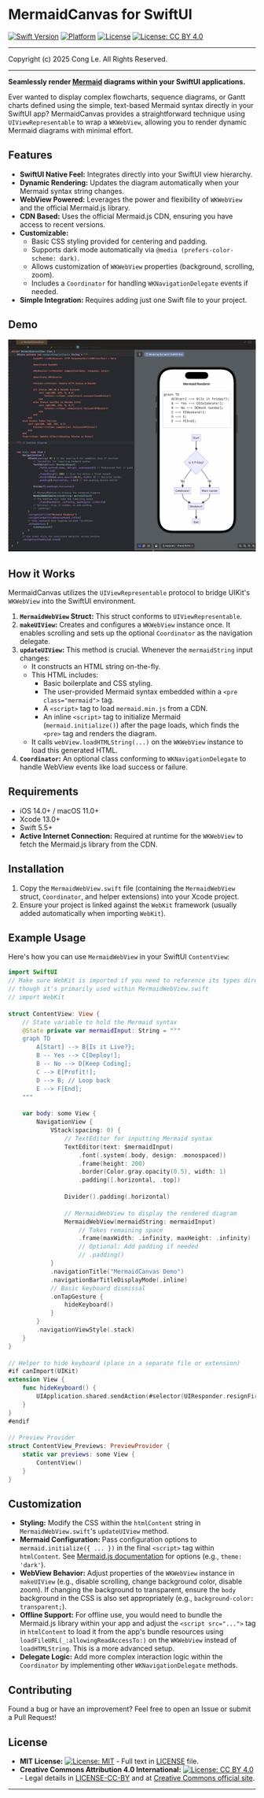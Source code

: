 # MermaidCanvas for SwiftUI


[![Swift Version](https://img.shields.io/badge/Swift-5.5%2B-orange.svg)](https://swift.org/)
[![Platform](https://img.shields.io/badge/Platform-iOS%2014%2B%20%7C%20macOS%2011%2B-blue.svg)](https://developer.apple.com/)
[![License](https://img.shields.io/badge/License-MIT-lightgrey.svg)](LICENSE)
[![License: CC BY 4.0](https://licensebuttons.net/l/by/4.0/88x31.png)](LICENSE-CC-BY)

---
Copyright (c) 2025 Cong Le. All Rights Reserved.

---

**Seamlessly render [Mermaid](https://mermaid.js.org/) diagrams within your SwiftUI applications.**

Ever wanted to display complex flowcharts, sequence diagrams, or Gantt charts defined using the simple, text-based Mermaid syntax directly in your SwiftUI app? MermaidCanvas provides a straightforward technique using `UIViewRepresentable` to wrap a `WKWebView`, allowing you to render dynamic Mermaid diagrams with minimal effort.

## Features

*   **SwiftUI Native Feel:** Integrates directly into your SwiftUI view hierarchy.
*   **Dynamic Rendering:** Updates the diagram automatically when your Mermaid syntax string changes.
*   **WebView Powered:** Leverages the power and flexibility of `WKWebView` and the official Mermaid.js library.
*   **CDN Based:** Uses the official Mermaid.js CDN, ensuring you have access to recent versions.
*   **Customizable:**
    *   Basic CSS styling provided for centering and padding.
    *   Supports dark mode automatically via `@media (prefers-color-scheme: dark)`.
    *   Allows customization of `WKWebView` properties (background, scrolling, zoom).
    *   Includes a `Coordinator` for handling `WKNavigationDelegate` events if needed.
*   **Simple Integration:** Requires adding just one Swift file to your project.

## Demo

![Demo Screenshot](/Media/Demo_Rendering_Mermaid_Syntax.png)

## How it Works

MermaidCanvas utilizes the `UIViewRepresentable` protocol to bridge UIKit's `WKWebView` into the SwiftUI environment.

1.  **`MermaidWebView` Struct:** This struct conforms to `UIViewRepresentable`.
2.  **`makeUIView`:** Creates and configures a `WKWebView` instance once. It enables scrolling and sets up the optional `Coordinator` as the navigation delegate.
3.  **`updateUIView`:** This method is crucial. Whenever the `mermaidString` input changes:
    *   It constructs an HTML string on-the-fly.
    *   This HTML includes:
        *   Basic boilerplate and CSS styling.
        *   The user-provided Mermaid syntax embedded within a `<pre class="mermaid">` tag.
        *   A `<script>` tag to load `mermaid.min.js` from a CDN.
        *   An inline `<script>` tag to initialize Mermaid (`mermaid.initialize()`) after the page loads, which finds the `<pre>` tag and renders the diagram.
    *   It calls `webView.loadHTMLString(...)` on the `WKWebView` instance to load this generated HTML.
4.  **`Coordinator`:** An optional class conforming to `WKNavigationDelegate` to handle WebView events like load success or failure.

## Requirements

*   iOS 14.0+ / macOS 11.0+
*   Xcode 13.0+
*   Swift 5.5+
*   **Active Internet Connection:** Required at runtime for the `WKWebView` to fetch the Mermaid.js library from the CDN.

## Installation

1.  Copy the `MermaidWebView.swift` file (containing the `MermaidWebView` struct, `Coordinator`, and helper extensions) into your Xcode project.
2.  Ensure your project is linked against the `WebKit` framework (usually added automatically when importing `WebKit`).

## Example Usage

Here's how you can use `MermaidWebView` in your SwiftUI `ContentView`:

```swift
import SwiftUI
// Make sure WebKit is imported if you need to reference its types directly,
// though it's primarily used within MermaidWebView.swift
// import WebKit

struct ContentView: View {
    // State variable to hold the Mermaid syntax
    @State private var mermaidInput: String = """
    graph TD
        A[Start] --> B{Is it Live?};
        B -- Yes --> C[Deploy!];
        B -- No --> D[Keep Coding];
        C --> E[Profit!];
        D --> B; // Loop back
        E --> F[End];
    """

    var body: some View {
        NavigationView {
            VStack(spacing: 0) {
                // TextEditor for inputting Mermaid syntax
                TextEditor(text: $mermaidInput)
                    .font(.system(.body, design: .monospaced))
                    .frame(height: 200)
                    .border(Color.gray.opacity(0.5), width: 1)
                    .padding([.horizontal, .top])

                Divider().padding(.horizontal)

                // MermaidWebView to display the rendered diagram
                MermaidWebView(mermaidString: mermaidInput)
                    // Takes remaining space
                    .frame(maxWidth: .infinity, maxHeight: .infinity)
                    // Optional: Add padding if needed
                    // .padding()
            }
            .navigationTitle("MermaidCanvas Demo")
            .navigationBarTitleDisplayMode(.inline)
            // Basic keyboard dismissal
            .onTapGesture {
                hideKeyboard()
            }
        }
        .navigationViewStyle(.stack)
    }
}

// Helper to hide keyboard (place in a separate file or extension)
#if canImport(UIKit)
extension View {
    func hideKeyboard() {
        UIApplication.shared.sendAction(#selector(UIResponder.resignFirstResponder), to: nil, from: nil, for: nil)
    }
}
#endif

// Preview Provider
struct ContentView_Previews: PreviewProvider {
    static var previews: some View {
        ContentView()
    }
}
```

## Customization

*   **Styling:** Modify the CSS within the `htmlContent` string in `MermaidWebView.swift`'s `updateUIView` method.
*   **Mermaid Configuration:** Pass configuration options to `mermaid.initialize({ ... })` in the final `<script>` tag within `htmlContent`. See [Mermaid.js documentation](https://mermaid.js.org/config/schema-docs/config.html) for options (e.g., `theme: 'dark'`).
*   **WebView Behavior:** Adjust properties of the `WKWebView` instance in `makeUIView` (e.g., disable scrolling, change background color, disable zoom). If changing the background to transparent, ensure the `body` background in the CSS is also set appropriately (e.g., `background-color: transparent;`).
*   **Offline Support:** For offline use, you would need to bundle the Mermaid.js library within your app and adjust the `<script src="...">` tag in `htmlContent` to load it from the app's bundle resources using `loadFileURL(_:allowingReadAccessTo:)` on the `WKWebView` instead of `loadHTMLString`. This is a more advanced setup.
*   **Delegate Logic:** Add more complex interaction logic within the `Coordinator` by implementing other `WKNavigationDelegate` methods.

## Contributing

Found a bug or have an improvement? Feel free to open an Issue or submit a Pull Request!

## License


- **MIT License:**  [![License: MIT](https://img.shields.io/badge/License-MIT-yellow.svg)](LICENSE) - Full text in [LICENSE](LICENSE) file.
- **Creative Commons Attribution 4.0 International:** [![License: CC BY 4.0](https://licensebuttons.net/l/by/4.0/88x31.png)](LICENSE-CC-BY) - Legal details in [LICENSE-CC-BY](LICENSE-CC-BY) and at [Creative Commons official site](http://creativecommons.org/licenses/by/4.0/).

---
